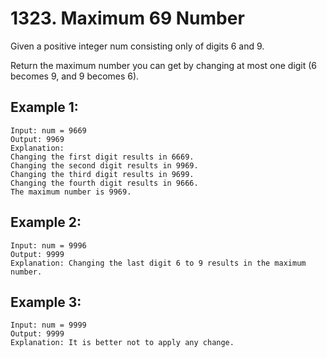 # 1323. Maximum 69 Number

Given a positive integer num consisting only of digits 6 and 9.

Return the maximum number you can get by changing at most one digit (6 becomes 9, and 9 becomes 6).

## Example 1:

```
Input: num = 9669
Output: 9969
Explanation: 
Changing the first digit results in 6669.
Changing the second digit results in 9969.
Changing the third digit results in 9699.
Changing the fourth digit results in 9666. 
The maximum number is 9969.
```

## Example 2:

```
Input: num = 9996
Output: 9999
Explanation: Changing the last digit 6 to 9 results in the maximum number.
```

## Example 3:

```
Input: num = 9999
Output: 9999
Explanation: It is better not to apply any change.
```